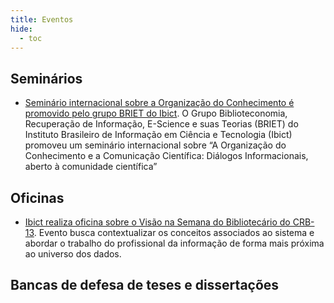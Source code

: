 ```yaml
---
title: Eventos
hide:
  - toc
---
```


## Seminários
* [Seminário internacional sobre a Organização do Conhecimento é promovido pelo grupo BRIET do Ibict](https://www.gov.br/ibict/pt-br/central-de-conteudos/noticias-ibict/junho-2022/seminario-internacional-sobre-a-organizacao-do-conhecimento-e-promovido-pelo-grupo-briet-do-ibict). O Grupo Biblioteconomia, Recuperação de Informação, E-Science e suas Teorias (BRIET) do Instituto Brasileiro de Informação em Ciência e Tecnologia (Ibict) promoveu um seminário internacional sobre “A Organização do Conhecimento e a Comunicação Científica: Diálogos Informacionais, aberto à comunidade científica”

## Oficinas
* [Ibict realiza oficina sobre o Visão na Semana do Bibliotecário do CRB-13](https://www.gov.br/ibict/pt-br/central-de-conteudos/noticias/2022/marco-2022/ibict-realiza-oficina-sobre-o-visao-na-semana-do-bibliotecario-do-crb-13). Evento busca contextualizar os conceitos associados ao sistema e abordar o trabalho do profissional da informação de forma mais próxima ao universo dos dados.

## Bancas de defesa de teses e dissertações

